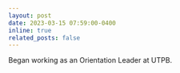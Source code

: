 ```yaml
---
layout: post
date: 2023-03-15 07:59:00-0400
inline: true
related_posts: false
---
```


Began working as an Orientation Leader at UTPB.
